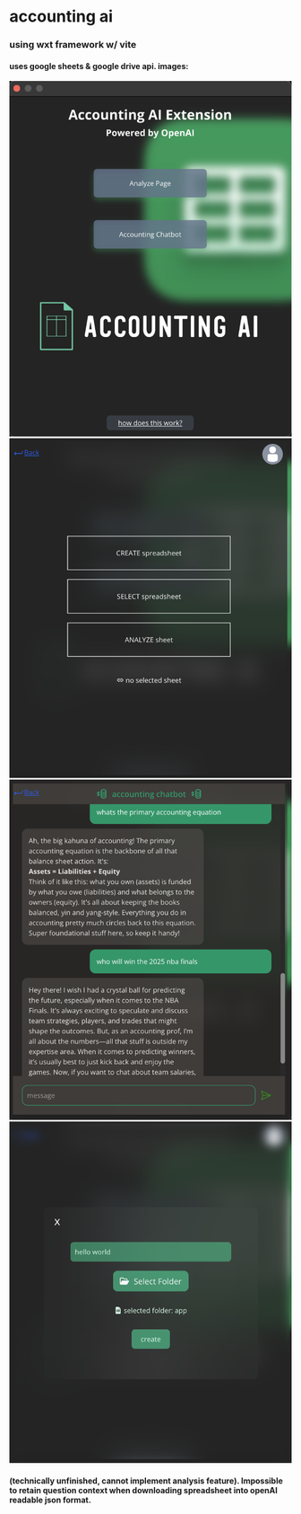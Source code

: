 # accounting ai

### using wxt framework w/ vite

#### uses google sheets & google drive api. images:

![demo1](/public/demo/d1.png)
![demo2](/public/demo/d2.png)
![demo3](/public/demo/d3.png)
![demo4](/public/demo/d4.png)

#### (technically unfinished, cannot implement analysis feature). Impossible to retain question context when downloading spreadsheet into openAI readable json format.